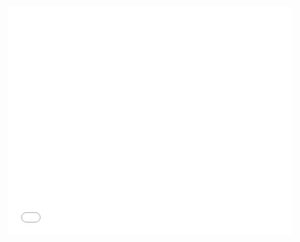 <style>.embed-container {position: relative; padding-bottom: 80%; height: 0; max-width: 100%;} .embed-container iframe, .embed-container object, .embed-container iframe{position: absolute; top: 0; left: 0; width: 100%; height: 100%;} small{position: absolute; z-index: 40; bottom: 0; margin-bottom: -15px;}</style><div class="embed-container"><iframe width="500" height="400" frameborder="0" scrolling="no" marginheight="0" marginwidth="0" title="Atlas Asdel (Web)" src="//learngis2.maps.arcgis.com/apps/Embed/index.html?webmap=da489533ac5943a9a2459f1220516b60&extent=-2.7601,23.085,18.9379,34.7734&home=true&zoom=true&previewImage=false&scale=false&disable_scroll=false&theme=dark"></iframe></div>

